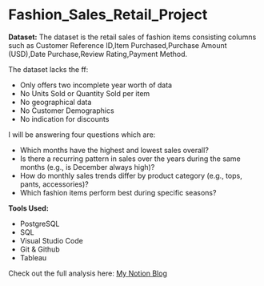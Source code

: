 # Fashion_Sales_Retail_Project

**Dataset:**
The dataset is the retail sales of fashion items consisting columns such as Customer Reference ID,Item Purchased,Purchase Amount (USD),Date Purchase,Review Rating,Payment Method. 

The dataset lacks the ff:
- Only offers two incomplete year worth of data
- No Units Sold or Quantity Sold per item
- No geographical data
- No Customer Demographics
- No indication for discounts

I will be answering four questions which are: 
- Which months have the highest and lowest sales overall?
- Is there a recurring pattern in sales over the years during the same months (e.g., is December always high)?
- How do monthly sales trends differ by product category (e.g., tops, pants, accessories)?
- Which fashion items perform best during specific seasons?

**Tools Used:**
- PostgreSQL
- SQL
- Visual Studio Code 
- Git & Github
- Tableau

Check out the full analysis here: [My Notion Blog](https://night-coal-de2.notion.site/Fashion-Sales-Retail-Project-236eb822fb8480cfb9b9d3240454fc2d)
